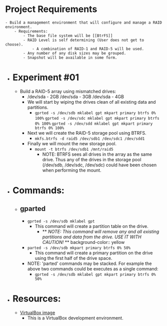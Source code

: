 # Project Requirements
	- Build a management environment that will configure and manage a RAID environment.
		- Requirements:
			- The base file system will be [[BtrFS]]
			- RAID Level is self determining (User does not get to choose).
				- A combination of RAID-1 and RAID-5 will be used.
			- Any number of any disk sizes may be grouped.
			- Snapshot will be available in some form.
- # Experiment #01
	- Build a RAID-5 array using mismatched drives:
		- /dev/sda - 2GB
		  /dev/sda - 3GB
		  /dev/sda - 4GB
		- We will start by wiping the drives clean of all existing data and partitions.
			- ``gprted -s /dev/sdb mklabel gpt mkpart primary btrfs 0% 100%``
			  ``gprted -s /dev/sdc mklabel gpt mkpart primary btrfs 0% 100%``
			  ``gprted -s /dev/sdd mklabel gpt mkpart primary btrfs 0% 100%``
		- Next we will create the RAID-5 storage pool using BTRFS.
			- ``mkfs.btrfs -d raid5 /dev/sdb1 /dev/sdc1 /dev/sdd1``
		- Finally we will mount the new storage pool.
			- ``mount -t btrfs /dev/sdb1 /mnt/raid5``
				- NOTE: BTRFS sees all drives in the array as the same drive.  Thus any of the drives in the storage pool (/dev/sdb, /dev/sdc, /dev/sdc) could have been chosen when performing the mount.
- # Commands:
	- ## **gparted**
		- ``gprted -s /dev/sdb mklabel gpt``
			- This command will create a partition table on the drive.
				- ** *NOTE: This command will remove any and all existing partitions and data from the drive.  USE IT WITH CAUTION!* **
				  background-color:: yellow
		- ``parted -s /dev/sdb mkpart primary btrfs 0% 50%``
			- This command will create a primary partition on the drive using the first half of the drive space.
		- NOTE: 'parted' commands may be stacked.  For example the above two commands could be executes as a single command:
			- ``gprted -s /dev/sdb mklabel gpt mkpart primary btrfs 0% 50%``
- # Resources:
	- [VirtualBox image]([[VB-LHR]])
		- This is a VirtualBox development environment.